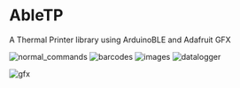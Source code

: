 
# AbleTP
A Thermal Printer library using ArduinoBLE and Adafruit GFX

![normal_commands](https://github.com/user-attachments/assets/7c6337d4-e8b6-41a6-979c-0c2233921ad0)  ![barcodes](https://github.com/user-attachments/assets/6c4f220f-fb88-4934-9aa5-53b9560ccd0b) ![images](https://github.com/user-attachments/assets/0dde2bdc-5839-49f4-8c30-280f93e84100) ![datalogger](https://github.com/user-attachments/assets/b68d643d-c6bb-4f07-b67e-cc0ff5042fef)

![gfx](https://github.com/user-attachments/assets/25743138-5970-4207-8a80-bc3c437b6c18)  

